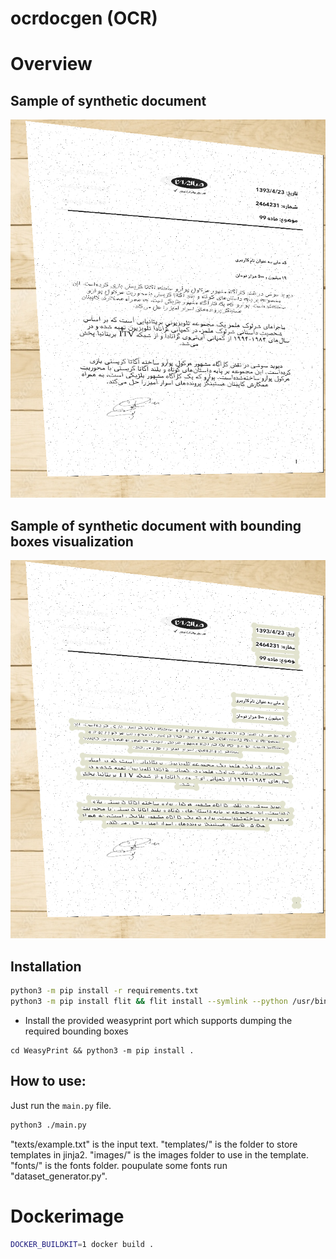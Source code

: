 # ocrdocgen (OCR)

# Overview

## Sample of synthetic document
![Generated Image](./docs/sample1.png)

## Sample of synthetic document with bounding boxes visualization
![Generated Image with BBoxes](./docs/sample1_bboxes.png)
## Installation
```bash
python3 -m pip install -r requirements.txt
python3 -m pip install flit && flit install --symlink --python /usr/bin/python3
```
* Install the provided weasyprint port which supports dumping the required bounding boxes 
``` 
cd WeasyPrint && python3 -m pip install . 
```

## How to use:
Just run the `main.py` file. 
```bash
python3 ./main.py
```

"texts/example.txt" is the input text.
"templates/" is the folder to store templates in jinja2.
"images/" is the images folder to use in the template.
"fonts/" is the fonts folder. poupulate some fonts
run "dataset_generator.py".


# Dockerimage

```bash
DOCKER_BUILDKIT=1 docker build . 
```